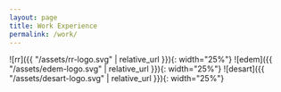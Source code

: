 ```yaml
---
layout: page
title: Work Experience
permalink: /work/
---
```


<!-- <li><a href="https://dribbble.com/"><svg class="svg-icon"><use xlink:href="{{ "/assets/rr-logo.svg" | relative_url }}"></use></svg></a></li> -->

![rr]({{ "/assets/rr-logo.svg" | relative_url }}){: width="25%"}
![edem]({{ "/assets/edem-logo.svg" | relative_url }}){: width="25%"}
![desart]({{ "/assets/desart-logo.svg" | relative_url }}){: width="25%"}